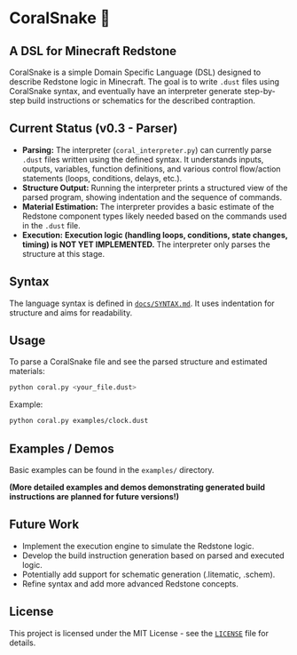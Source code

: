 # CoralSnake 🐍

## A DSL for Minecraft Redstone

CoralSnake is a simple Domain Specific Language (DSL) designed to describe Redstone logic in Minecraft. The goal is to write `.dust` files using CoralSnake syntax, and eventually have an interpreter generate step-by-step build instructions or schematics for the described contraption.

## Current Status (v0.3 - Parser)

*   **Parsing:** The interpreter (`coral_interpreter.py`) can currently parse `.dust` files written using the defined syntax. It understands inputs, outputs, variables, function definitions, and various control flow/action statements (loops, conditions, delays, etc.).
*   **Structure Output:** Running the interpreter prints a structured view of the parsed program, showing indentation and the sequence of commands.
*   **Material Estimation:** The interpreter provides a basic estimate of the Redstone component types likely needed based on the commands used in the `.dust` file.
*   **Execution:** **Execution logic (handling loops, conditions, state changes, timing) is NOT YET IMPLEMENTED.** The interpreter only parses the structure at this stage.

## Syntax

The language syntax is defined in [`docs/SYNTAX.md`](docs/SYNTAX.md). It uses indentation for structure and aims for readability.

## Usage

To parse a CoralSnake file and see the parsed structure and estimated materials:

```bash
python coral.py <your_file.dust>
```

Example:
```bash
python coral.py examples/clock.dust
```

## Examples / Demos

Basic examples can be found in the `examples/` directory.

**(More detailed examples and demos demonstrating generated build instructions are planned for future versions!)**

## Future Work

*   Implement the execution engine to simulate the Redstone logic.
*   Develop the build instruction generation based on parsed and executed logic.
*   Potentially add support for schematic generation (.litematic, .schem).
*   Refine syntax and add more advanced Redstone concepts.

## License

This project is licensed under the MIT License - see the [`LICENSE`](LICENSE) file for details.
